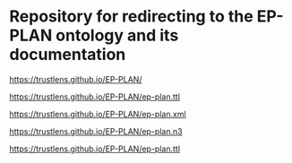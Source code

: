 
Repository for redirecting to the EP-PLAN ontology and its documentation
===================

https://trustlens.github.io/EP-PLAN/

https://trustlens.github.io/EP-PLAN/ep-plan.ttl 

https://trustlens.github.io/EP-PLAN/ep-plan.xml

https://trustlens.github.io/EP-PLAN/ep-plan.n3 

https://trustlens.github.io/EP-PLAN/ep-plan.ttl 
